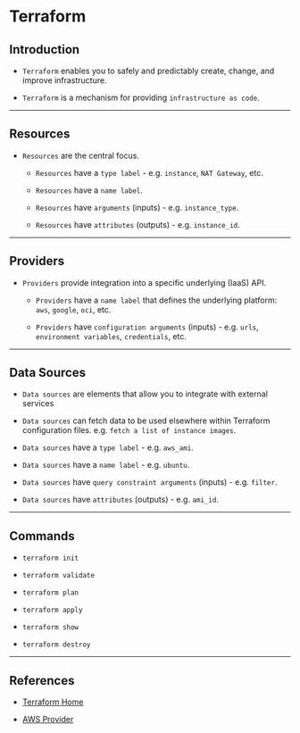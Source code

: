 # Terraform

## Introduction

* `Terraform` enables you to safely and predictably create, change, and improve infrastructure.

* `Terraform` is a mechanism for providing `infrastructure as code`.

---

## Resources

* `Resources` are the central focus.

    * `Resources` have a `type label` - e.g. `instance`, `NAT Gateway`, etc.

    * `Resources` have a `name label`.

    * `Resources` have `arguments` (inputs) - e.g. `instance_type`.

    * `Resources` have `attributes` (outputs) - e.g. `instance_id`.

---

## Providers

* `Providers` provide integration into a specific underlying (IaaS) API.

    * `Providers` have a `name label` that defines the underlying platform: `aws`, `google`, `oci`, etc.

    * `Providers` have `configuration arguments` (inputs) - e.g. `urls`, `environment variables`, `credentials`, etc.

---

## Data Sources

* `Data sources` are elements that allow you to integrate with external services 

* `Data sources` can fetch data to be used elsewhere within Terraform configuration files. e.g. `fetch a list of instance images`.

* `Data sources` have a `type label` - e.g. `aws_ami`.

* `Data sources` have a `name label` - e.g. `ubuntu`.

* `Data sources` have `query constraint arguments` (inputs) - e.g. `filter`.

* `Data sources` have `attributes` (outputs) - e.g. `ami_id`.


---

## Commands

* `terraform init`

* `terraform validate`

* `terraform plan`

* `terraform apply`

* `terraform show`

* `terraform destroy`


---

## References

* [Terraform Home](https://www.terraform.io/)

* [AWS Provider](https://www.terraform.io/docs/providers/aws/index.html)